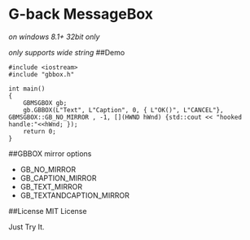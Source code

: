 # G-back MessageBox

*on windows 8.1+ 32bit only*

*only supports wide string*
##Demo

```
#include <iostream>
#include "gbbox.h"

int main()
{
    GBMSGBOX gb;
	gb.GBBOX(L"Text", L"Caption", 0, { L"OK()", L"CANCEL"}, GBMSGBOX::GB_NO_MIRROR , -1, [](HWND hWnd) {std::cout << "hooked handle:"<<hWnd; });
    return 0;
}
```
##GBBOX mirror options

* GB_NO_MIRROR
* GB_CAPTION_MIRROR
* GB_TEXT_MIRROR
* GB_TEXTANDCAPTION_MIRROR

##License
MIT License

Just Try It.


